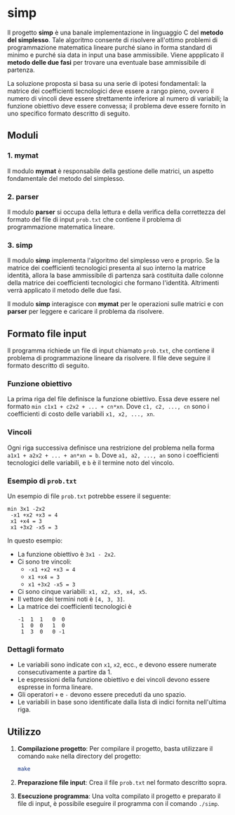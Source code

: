 # simp

Il progetto **simp** è una banale implementazione in linguaggio C del **metodo del simplesso**. Tale algoritmo consente di risolvere all'ottimo problemi di programmazione matematica lineare purché siano in forma standard di minimo e purché sia data in input una base ammissibile. Viene appplicato il **metodo delle due fasi** per trovare una eventuale base ammissibile di partenza.

La soluzione proposta si basa su una serie di ipotesi fondamentali: la matrice dei coefficienti tecnologici deve essere a rango pieno, ovvero il numero di vincoli deve essere strettamente inferiore al numero di variabili; la funzione obiettivo deve essere convessa; il problema deve essere fornito in uno specifico formato descritto di seguito.

## Moduli

### 1. **mymat**
Il modulo **mymat** è responsabile della gestione delle matrici, un aspetto fondamentale del metodo del simplesso.

### 2. **parser**
Il modulo **parser** si occupa della lettura e della verifica della correttezza del formato del file di input `prob.txt` che contiene il problema di programmazione matematica lineare.

### 3. **simp**
Il modulo **simp** implementa l'algoritmo del simplesso vero e proprio. Se la matrice dei coefficienti tecnologici presenta al suo interno la matrice identità, allora la base ammissibile di partenza sarà costituita dalle colonne della matrice dei coefficienti tecnologici che formano l'identità. Altrimenti verrà applicato il metodo delle due fasi.

Il modulo **simp** interagisce con **mymat** per le operazioni sulle matrici e con **parser** per leggere e caricare il problema da risolvere.

## Formato file input

Il programma richiede un file di input chiamato `prob.txt`, che contiene il problema di programmazione lineare da risolvere. Il file deve seguire il formato descritto di seguito.

### Funzione obiettivo

La prima riga del file definisce la funzione obiettivo. Essa deve essere nel formato `min c1x1 + c2x2 + ... + cn*xn`.
Dove `c1, c2, ..., cn` sono i coefficienti di costo delle variabili `x1, x2, ..., xn`.

### Vincoli

Ogni riga successiva definisce una restrizione del problema nella forma `a1x1 + a2x2 + ... + an*xn = b`.
Dove `a1, a2, ..., an` sono i coefficienti tecnologici delle variabili, e `b` è il termine noto del vincolo.

### Esempio di `prob.txt`

Un esempio di file `prob.txt` potrebbe essere il seguente:

```
min 3x1 -2x2
 -x1 +x2 +x3 = 4
 x1 +x4 = 3
 x1 +3x2 -x5 = 3
```

In questo esempio:
- La funzione obiettivo è `3x1 - 2x2`.
- Ci sono tre vincoli:
  - `-x1 +x2 +x3 = 4`
  - `x1 +x4 = 3`
  - `x1 +3x2 -x5 = 3`
- Ci sono cinque variabili: `x1, x2, x3, x4, x5`.
- Il vettore dei termini noti è `[4, 3, 3]`.
- La matrice dei coefficienti tecnologici è
  ```
  -1  1  1   0  0 
   1  0  0   1  0 
   1  3  0   0 -1 
  ```

### Dettagli formato

- Le variabili sono indicate con `x1`, `x2`, ecc., e devono essere numerate consecutivamente a partire da 1.
- Le espressioni della funzione obiettivo e dei vincoli devono essere espresse in forma lineare.
- Gli operatori `+` e `-` devono essere preceduti da uno spazio.
- Le variabili in base sono identificate dalla lista di indici fornita nell'ultima riga.

## Utilizzo

1. **Compilazione progetto**:
   Per compilare il progetto, basta utilizzare il comando `make` nella directory del progetto:
   ```bash
   make
   ```

2. **Preparazione file input**: Crea il file `prob.txt` nel formato descritto sopra.

3. **Esecuzione programma**: Una volta compilato il progetto e preparato il file di input, è possibile eseguire il programma con il comando `./simp`.
